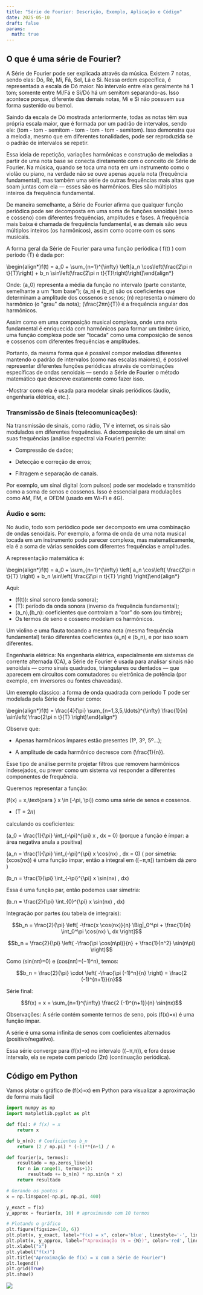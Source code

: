 ```yaml
---
title: "Série de Fourier: Descrição, Exemplo, Aplicação e Código"
date: 2025-05-10
draft: false
params:
  math: true
---
```



## O que é uma série de Fourier?

A Série de Fourier pode ser explicada através da música. Existem 7 notas, sendo elas: Dó, Ré, Mi, Fá, Sol, Lá e Si. Nessa ordem específica, é representada a escala de Dó maior. No intervalo entre elas geralmente há 1 tom; somente entre Mi/Fá e Si/Dó há um semitom separando-as. Isso acontece porque, diferente das demais notas, Mi e Si não possuem sua forma sustenido ou bemol.

Saindo da escala de Dó mostrada anteriormente, todas as notas têm sua própria escala maior, que é formada por um padrão de intervalos, sendo ele:
(tom - tom - semitom - tom - tom - tom - semitom).
Isso demonstra que a melodia, mesmo que em diferentes tonalidades, pode ser reproduzida se o padrão de intervalos se repetir.

Essa ideia de repetição, variações harmônicas e construção de melodias a partir de uma nota base se conecta diretamente com o conceito de Série de Fourier. Na música, quando se toca uma nota em um instrumento como o violão ou piano, na verdade não se ouve apenas aquela nota (frequência fundamental), mas também uma série de outras frequências mais altas que soam juntas com ela — esses são os harmônicos. Eles são múltiplos inteiros da frequência fundamental.

De maneira semelhante, a Série de Fourier afirma que qualquer função periódica pode ser decomposta em uma soma de funções senoidais (seno e cosseno) com diferentes frequências, amplitudes e fases. A frequência mais baixa é chamada de frequência fundamental, e as demais são seus múltiplos inteiros (os harmônicos), assim como ocorre com os sons musicais.

A forma geral da Série de Fourier para uma função periódica \( f(t) \) com período \(T\) é dada por:


\begin{align*}f(t) = a_0 + \sum_{n=1}^{\infty} \left[a_n \cos\left(\frac{2\pi n t}{T}\right) + b_n \sin\left(\frac{2\pi n t}{T}\right)\right]\end{align*}


Onde: \(a_0\) representa a média da função no intervalo (parte constante, semelhante a um “tom base”);
\(a_n\) e \(b_n\) são os coeficientes que determinam a amplitude dos cossenos e senos;
\(n\) representa o número do harmônico (o "grau" da nota);
\(\frac{2πn}{T}\) é a frequência angular dos harmônicos.

Assim como em uma composição musical complexa, onde uma nota fundamental é enriquecida com harmônicos para formar um timbre único, uma função complexa pode ser "tocada" como uma composição de senos e cossenos com diferentes frequências e amplitudes.

Portanto, da mesma forma que é possível compor melodias diferentes mantendo o padrão de intervalos (como nas escalas maiores), é possível representar diferentes funções periódicas através de combinações específicas de ondas senoidais — sendo a Série de Fourier o método matemático que descreve exatamente como fazer isso.


-Mostrar como ela é usada para modelar sinais periódicos (áudio, engenharia elétrica, etc.).


### Transmissão de Sinais (telecomunicações):

Na transmissão de sinais, como rádio, TV e internet, os sinais são modulados em diferentes frequências. A decomposição de um sinal em suas frequências (análise espectral via Fourier) permite:

- Compressão de dados;

- Detecção e correção de erros;

- Filtragem e separação de canais.

Por exemplo, um sinal digital (com pulsos) pode ser modelado e transmitido como a soma de senos e cossenos. Isso é essencial para modulações como AM, FM, e OFDM (usado em Wi-Fi e 4G).

### Áudio e som:

No áudio, todo som periódico pode ser decomposto em uma combinação de ondas senoidais. Por exemplo, a forma de onda de uma nota musical tocada em um instrumento pode parecer complexa, mas matematicamente, ela é a soma de várias senoides com diferentes frequências e amplitudes.

A representação matemática é:

\begin{align*}f(t) = a_0 + \sum_{n=1}^{\infty} \left[ a_n \cos\left( \frac{2\pi n t}{T} \right) + b_n \sin\left( \frac{2\pi n t}{T} \right) \right]\end{align*}

Aqui:

- \(f(t)\): sinal sonoro (onda sonora);
- \(T\): período da onda sonora (inverso da frequência fundamental);
- \(a_n\),\(b_n\): coeficientes que controlam a “cor” do som (ou timbre);
- Os termos de seno e cosseno modelam os harmônicos.

Um violino e uma flauta tocando a mesma nota (mesma frequência fundamental) terão diferentes coeficientes \(a_n\) e \(b_n\), e por isso soam diferentes.


Engenharia elétrica:
Na engenharia elétrica, especialmente em sistemas de corrente alternada (CA), a Série de Fourier é usada para analisar sinais não senoidais — como sinais quadrados, triangulares ou dentados — que aparecem em circuitos com comutadores ou eletrônica de potência (por exemplo, em inversores ou fontes chaveadas).

Um exemplo clássico: a forma de onda quadrada com período T pode ser modelada pela Série de Fourier como:

\begin{align*}f(t) = \frac{4}{\pi} \sum_{n=1,3,5,\ldots}^{\infty} \frac{1}{n} \sin\left( \frac{2\pi n t}{T} \right)\end{align*}

Observe que:

- Apenas harmônicos ímpares estão presentes (1º, 3º, 5º...);

- A amplitude de cada harmônico decresce com \(\frac{1}{n}\).

Esse tipo de análise permite projetar filtros que removem harmônicos indesejados, ou prever como um sistema vai responder a diferentes componentes de frequência.



Queremos representar a função:

\(f(x) = x,\text{para } x \in [-\pi, \pi]\) como uma série de senos e cossenos.

- \(T = 2𝜋\)

calculando os coeficientes:



\(a_0 = \frac{1}{\pi} \int_{-\pi}^{\pi} x \, dx = 0\) (porque a função é ímpar: a área negativa anula a positiva)


\(a_n = \frac{1}{\pi} \int_{-\pi}^{\pi} x \cos(nx) \, dx = 0\) ( por simetria: \(xcos(nx)\) é uma função ímpar, então a integral em \([−π,π]\) também dá zero )



\(b_n = \frac{1}{\pi} \int_{-\pi}^{\pi} x \sin(nx) \, dx\)

Essa é uma função par, então podemos usar simetria:

\(b_n = \frac{2}{\pi} \int_{0}^{\pi} x \sin(nx) \, dx\)

Integração por partes (ou tabela de integrais):


$$b_n = \frac{2}{\pi} \left[ -\frac{x \cos(nx)}{n} \Big|_0^\pi + \frac{1}{n} \int_0^\pi \cos(nx) \, dx \right]$$

$$b_n = \frac{2}{\pi} \left( -\frac{\pi \cos(n\pi)}{n} + \frac{1}{n^2} \sin(n\pi) \right)$$

Como \(sin(nπ)=0\) e \(cos(nπ)=(−1)^n\), temos:


$$b_n = \frac{2}{\pi} \cdot \left( -\frac{\pi (-1)^n}{n} \right) = \frac{2 (-1)^{n+1}}{n}$$

Série final:

$$f(x) = x = \sum_{n=1}^{\infty} \frac{2 (-1)^{n+1}}{n} \sin(nx)$$


Observações:
A série contém somente termos de seno, pois \(f(x)=x\) é uma função ímpar.

A série é uma soma infinita de senos com coeficientes alternados (positivo/negativo).

Essa série converge para \(f(x)=x\) no intervalo \((−π,π)\), e fora desse intervalo, ela se repete com período \(2π\) (continuação periódica).

## Código em Python

Vamos plotar o gráfico de \(f(x)=x\) em Python para visualizar a aproximação de forma mais fácil

```python
import numpy as np
import matplotlib.pyplot as plt

def f(x): # f(x) = x
    return x

def b_n(n): # Coeficientes b_n
    return (2 / np.pi) * (-1)**(n+1) / n

def fourier(x, termos):
    resultado = np.zeros_like(x)
    for n in range(1, termos+1):
        resultado += b_n(n) * np.sin(n * x)
    return resultado

# Gerando os pontos x
x = np.linspace(-np.pi, np.pi, 400)

y_exact = f(x)
y_approx = fourier(x, 10) # aproximando com 10 termos

# Plotando o gráfico
plt.figure(figsize=(10, 6))
plt.plot(x, y_exact, label="f(x) = x", color='blue', linestyle='-', linewidth=2)
plt.plot(x, y_approx, label=f"Aproximação (N = {N})", color='red', linestyle='--', linewidth=2)
plt.xlabel("x")
plt.ylabel("f(x)")
plt.title("Aproximação de f(x) = x com a Série de Fourier")
plt.legend()
plt.grid(True)
plt.show()
```

![](/images/fourier.png)
